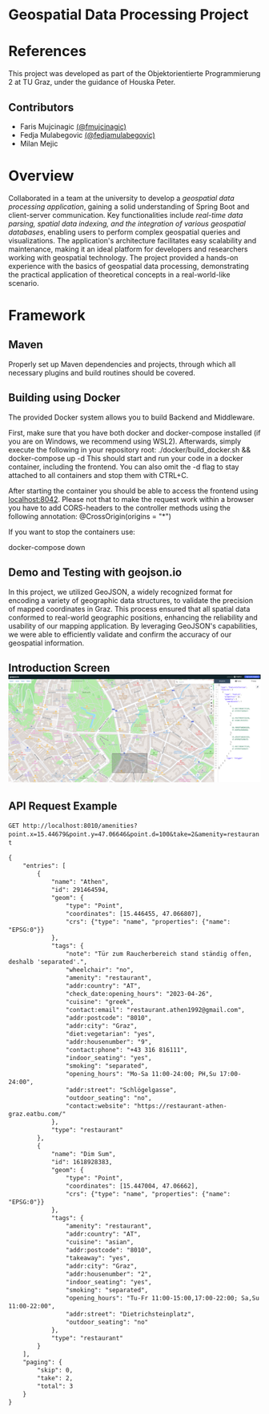 # Geospatial Data Processing Project

# References
This project was developed as part of the Objektorientierte Programmierung 2 at TU Graz, under the guidance of Houska Peter.

## Contributors
- Faris Mujcinagic [(@fmujcinagic)](https://github.com/fmujcinagic)
- Fedja Mulabegovic [(@fedjamulabegovic)](https://github.com/fedjamulabegovic)
- Milan Mejic

# Overview

Collaborated in a team at the university to develop a *geospatial data processing application*, gaining a solid understanding of Spring Boot and client-server communication. 
Key functionalities include *real-time data parsing, spatial data indexing, and the integration of various geospatial databases*, enabling users to perform complex geospatial queries and visualizations. The application's architecture facilitates easy scalability and maintenance, making it an ideal platform for developers and researchers working with geospatial technology. The project provided a hands-on experience with the basics of geospatial data processing, demonstrating the practical application of theoretical concepts in a real-world-like scenario.


# Framework

## Maven

Properly set up Maven dependencies and projects, through which all necessary plugins and build routines should be covered.

## Building using Docker

The provided Docker system allows you to build Backend and Middleware.

First, make sure that you have both docker and docker-compose installed (if you are on Windows, we recommend using WSL2). Afterwards, simply execute the following in your repository root:
./docker/build_docker.sh && docker-compose up -d
This should start and run your code in a docker container, including the frontend. You can also omit the -d flag to stay attached to all containers and stop them with CTRL+C.

After starting the container you should be able to access the frontend using  [localhost:8042](localhost:8042). Please not that to make the request work within a browser you have to add CORS-headers to the controller methods using the following annotation:
@CrossOrigin(origins = "*")

If you want to stop the containers use:

docker-compose down

## Demo and Testing with geojson.io
In this project, we utilized GeoJSON, a widely recognized format for encoding a variety of geographic data structures, to validate the precision of mapped coordinates in Graz. This process ensured that all spatial data conformed to real-world geographic positions, enhancing the reliability and usability of our mapping application. By leveraging GeoJSON's capabilities, we were able to efficiently validate and confirm the accuracy of our geospatial information.


## Introduction Screen ![Introduction Screen](/images/grazcordinates.png)

## API Request Example
```GET http://localhost:8010/amenities?point.x=15.44679&point.y=47.06646&point.d=100&take=2&amenity=restaurant```
```
{
	"entries": [
		{
			"name": "Athen",
			"id": 291464594,
			"geom": {
				"type": "Point",
				"coordinates": [15.446455, 47.066807],
				"crs": {"type": "name", "properties": {"name": "EPSG:0"}}
			},
			"tags": {
				"note": "Tür zum Raucherbereich stand ständig offen, deshalb 'separated'.",
				"wheelchair": "no",
				"amenity": "restaurant",
				"addr:country": "AT",
				"check_date:opening_hours": "2023-04-26",
				"cuisine": "greek",
				"contact:email": "restaurant.athen1992@gmail.com",
				"addr:postcode": "8010",
				"addr:city": "Graz",
				"diet:vegetarian": "yes",
				"addr:housenumber": "9",
				"contact:phone": "+43 316 816111",
				"indoor_seating": "yes",
				"smoking": "separated",
				"opening_hours": "Mo-Sa 11:00-24:00; PH,Su 17:00-24:00",
				"addr:street": "Schlögelgasse",
				"outdoor_seating": "no",
				"contact:website": "https://restaurant-athen-graz.eatbu.com/"
			},
			"type": "restaurant"
		},
		{
			"name": "Dim Sum",
			"id": 1618928383,
			"geom": {
				"type": "Point",
				"coordinates": [15.447004, 47.06662],
				"crs": {"type": "name", "properties": {"name": "EPSG:0"}}
			},
			"tags": {
				"amenity": "restaurant",
				"addr:country": "AT",
				"cuisine": "asian",
				"addr:postcode": "8010",
				"takeaway": "yes",
				"addr:city": "Graz",
				"addr:housenumber": "2",
				"indoor_seating": "yes",
				"smoking": "separated",
				"opening_hours": "Tu-Fr 11:00-15:00,17:00-22:00; Sa,Su 11:00-22:00",
				"addr:street": "Dietrichsteinplatz",
				"outdoor_seating": "no"
			},
			"type": "restaurant"
		}
	],
	"paging": {
		"skip": 0,
		"take": 2,
		"total": 3
	}
}
```


